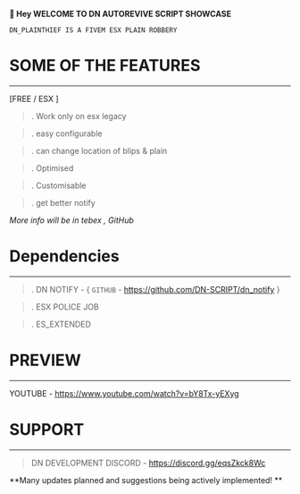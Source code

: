 **👋 Hey  WELCOME TO DN AUTOREVIVE SCRIPT SHOWCASE**

`DN_PLAINTHIEF IS A FIVEM ESX PLAIN ROBBERY`

# SOME OF THE FEATURES
-----------------------------

[FREE / ESX ]

> . Work only on esx legacy

> . easy configurable

> . can change location of blips & plain

> . Optimised

> . Customisable

> . get better notify 

*More info will be in tebex , GitHub*

# Dependencies
------------------

> . DN NOTIFY -  { `GITHUB` - https://github.com/DN-SCRIPT/dn_notify }

> . ESX POLICE JOB

> . ES_EXTENDED

# PREVIEW
--------------------------

YOUTUBE - https://www.youtube.com/watch?v=bY8Tx-yEXyg


# SUPPORT
-------------

> DN DEVELOPMENT DISCORD - https://discord.gg/eqsZkck8Wc

 **Many updates planned and suggestions being actively implemented! **


